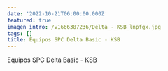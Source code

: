 ```yaml
---
date: '2022-10-21T06:00:00.000Z'
featured: true
imagen_intro: /v1666387236/Delta_-_KSB_lnpfgx.jpg
tags: []
title: Equipos SPC Delta Basic - KSB
---
```



Equipos SPC Delta Basic - KSB
